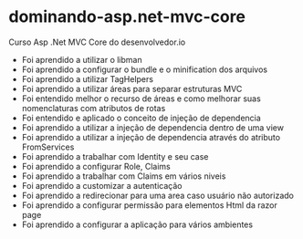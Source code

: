 # dominando-asp.net-mvc-core
Curso Asp .Net MVC Core do desenvolvedor.io

- Foi aprendido a utilizar o libman
- Foi aprendido a configurar o bundle e o minification dos arquivos
- Foi aprendido a utilizar TagHelpers
- Foi aprendido a utilizar áreas para separar estruturas MVC
- Foi entendido melhor o recurso de áreas e como melhorar suas nomenclaturas com atributos de rotas
- Foi entendido e aplicado o conceito de injeção de dependencia
- Foi aprendido a utilizar a injeção de dependencia dentro de uma view
- Foi aprendido a utilizar a injeção de dependencia através do atributo FromServices
- Foi aprendido a trabalhar com Identity e seu case
- Foi aprendido a configurar Role, Claims
- Foi aprendido a trabalhar com Claims em vários niveis
- Foi aprendido a customizar a autenticação
- Foi aprendido a redirecionar para uma area caso usuário não autorizado
- Foi aprendido a configurar permissão para elementos Html da razor page
- Foi aprendido a configurar a aplicação para vários ambientes
